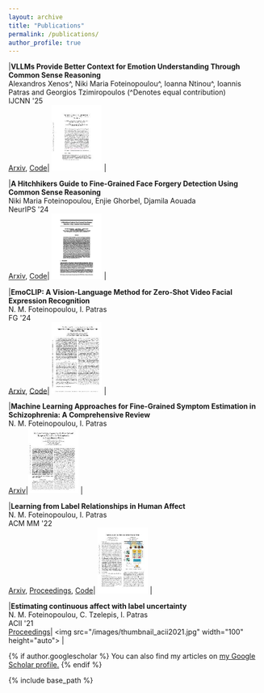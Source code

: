 ```yaml
---
layout: archive
title: "Publications"
permalink: /publications/
author_profile: true
---
```

|**VLLMs Provide Better Context for Emotion Understanding Through Common Sense Reasoning** <br> Alexandros Xenos^, Niki Maria Foteinopoulou^, Ioanna Ntinou^, Ioannis Patras and Georgios Tzimiropoulos (^Denotes equal contribution) <br> IJCNN '25 <br>[Arxiv](https://arxiv.org/abs/2404.07078), [Code](https://github.com/NickyFot/EmoCommonSense)| <img src="/images/thumbnail_arxiv2024.jpg" width="100"  height="auto"> |

|**A Hitchhikers Guide to Fine-Grained Face Forgery Detection Using Common Sense Reasoning** <br> Niki Maria Foteinopoulou, Enjie Ghorbel, Djamila Aouada<br> NeurIPS '24 <br>[Arxiv](https://arxiv.org/), [Code](https://github.com/NickyFot/HitchhikersGuide)| <img src="/images/thumbnail_neurips2024.jpg" width="100"  height="auto"> |


|**EmoCLIP: A Vision-Language Method for Zero-Shot Video Facial Expression Recognition** <br> N. M. Foteinopoulou, I. Patras <br> FG '24 <br>[Arxiv](https://arxiv.org/abs/2310.16640), [Code](https://github.com/NickyFot/EmoCLIP)| <img src="/images/thumbnail_fg2024.jpg" width="100"  height="auto"> |

|**Machine Learning Approaches for Fine-Grained Symptom Estimation in Schizophrenia: A Comprehensive Review** <br> N. M. Foteinopoulou, I. Patras <br>[Arxiv](https://arxiv.org/abs/2310.16677)|<img src="/images/thumbnail_review.jpg" width="100"  height="auto"> |

|**Learning from Label Relationships in Human Affect** <br> N. M. Foteinopoulou, I. Patras <br> ACM MM '22 <br>[Arxiv](https://arxiv.org/abs/2207.05577), [Proceedings](https://dl.acm.org/doi/abs/10.1145/3503161.3548373), [Code](https://github.com/NickyFot/ACMMM22_LearningLabelRelationships)| <img src="/images/thumbnail_acmmm2022.jpg" width="100"  height="auto"> |

|**Estimating continuous affect with label uncertainty** <br> N. M. Foteinopoulou, C. Tzelepis, I. Patras <br> ACII '21 <br>[Proceedings]([https://arxiv.org/abs/2207.05577](https://ieeexplore.ieee.org/document/9597425))| <img src="/images/thumbnail_acii2021.jpg" width="100"  height="auto">  |


{% if author.googlescholar %}
  You can also find my articles on <u><a href="{{author.googlescholar}}">my Google Scholar profile</a>.</u>
{% endif %}

{% include base_path %}
